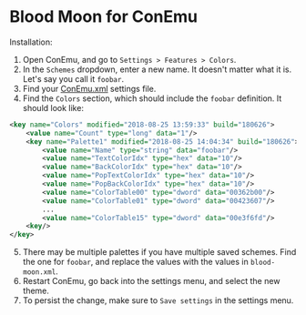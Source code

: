 # Blood Moon for ConEmu

Installation:

1. Open ConEmu, and go to `Settings > Features > Colors`.
2. In the `Schemes` dropdown, enter a new name. It doesn't matter what it is. Let's say you call it `foobar`.
3. Find your [ConEmu.xml](https://conemu.github.io/en/ConEmuXml.html) settings file.
4. Find the `Colors` section, which should include the `foobar` definition. It should look like:

```xml
<key name="Colors" modified="2018-08-25 13:59:33" build="180626">
    <value name="Count" type="long" data="1"/>
    <key name="Palette1" modified="2018-08-25 14:04:34" build="180626">
        <value name="Name" type="string" data="foobar"/>
        <value name="TextColorIdx" type="hex" data="10"/>
        <value name="BackColorIdx" type="hex" data="10"/>
        <value name="PopTextColorIdx" type="hex" data="10"/>
        <value name="PopBackColorIdx" type="hex" data="10"/>
        <value name="ColorTable00" type="dword" data="00362b00"/>
        <value name="ColorTable01" type="dword" data="00423607"/>
        ...
        <value name="ColorTable15" type="dword" data="00e3f6fd"/>
    <key/>
</key>
```

5. There may be multiple palettes if you have multiple saved schemes. Find the one for `foobar`, and replace the values with the values in `blood-moon.xml`.
6. Restart ConEmu, go back into the settings menu, and select the new theme.
7. To persist the change, make sure to `Save settings` in the settings menu.
